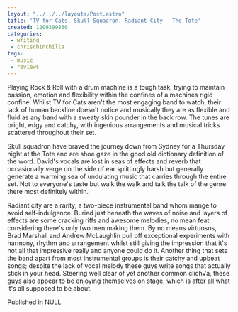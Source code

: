 ```yaml
---
layout: "../../../layouts/Post.astro"
title: 'TV for Cats, Skull Squadron, Radiant City - The Tote'
created: 1209399830
categories:
 - writing
 - chrischinchilla
tags: 
 - music 
 - reviews
---
```


Playing Rock & Roll with a drum machine is a tough task, trying to maintain passion, emotion and flexibility within the confines of a machines rigid confine. Whilst TV for Cats aren't the most engaging band to watch, their lack of human backline doesn't notice and musically they are as flexible and fluid as any band with a sweaty skin pounder in the back row. The tunes are bright, edgy and catchy, with ingenious arrangements and musical tricks scattered throughout their set.

Skull squadron have braved the journey down from Sydney for a Thursday night at the Tote and are shoe gaze in the good old dictionary definition of the word. David's vocals are lost in seas of effects and reverb that occasionally verge on the side of ear splittingly harsh but generally generate a warming sea of undulating music that carries through the entire set. Not to everyone's taste but walk the walk and talk the talk of the genre there most definitely within.

Radiant city are a rarity, a two-piece instrumental band whom mange to avoid self-indulgence. Buried just beneath the waves of noise and layers of effects are some cracking riffs and awesome melodies, no mean feat considering there's only two men making them. By no means virtuosos, Brad Marshall and Andrew McLaughlin pull off exceptional experiments with harmony, rhythm and arrangement whilst still giving the impression that it's not all that impressive really and anyone could do it. Another thing that sets the band apart from most instrumental groups is their catchy and upbeat songs; despite the lack of vocal melody these guys write songs that actually stick in your head. Steering well clear of yet another common clich√à, these guys also appear to be enjoying themselves on stage, which is after all what it's all supposed to be about.

Published in NULL

